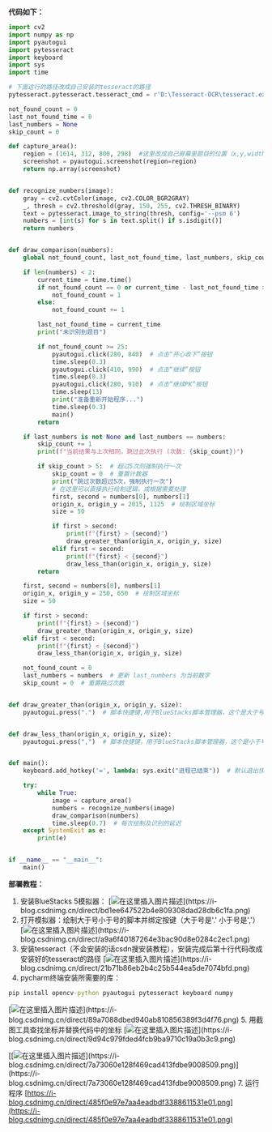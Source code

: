 **代码如下：**
~~~python
import cv2
import numpy as np
import pyautogui
import pytesseract
import keyboard
import sys
import time

# 下面这行的路径改成自己安装的tesseract的路径
pytesseract.pytesseract.tesseract_cmd = r'D:\Tesseract-OCR\tesseract.exe'

not_found_count = 0
last_not_found_time = 0
last_numbers = None  
skip_count = 0  

def capture_area():
    region = (1614, 312, 800, 298)  #这里改成自己屏幕里题目的位置（x,y,width,height）
    screenshot = pyautogui.screenshot(region=region)
    return np.array(screenshot)


def recognize_numbers(image):
    gray = cv2.cvtColor(image, cv2.COLOR_BGR2GRAY)
    _, thresh = cv2.threshold(gray, 150, 255, cv2.THRESH_BINARY)
    text = pytesseract.image_to_string(thresh, config='--psm 6')
    numbers = [int(s) for s in text.split() if s.isdigit()]
    return numbers


def draw_comparison(numbers):
    global not_found_count, last_not_found_time, last_numbers, skip_count

    if len(numbers) < 2:
        current_time = time.time()
        if not_found_count == 0 or current_time - last_not_found_time > 1:
            not_found_count = 1
        else:
            not_found_count += 1

        last_not_found_time = current_time
        print("未识别到题目")

        if not_found_count >= 25:
            pyautogui.click(280, 840)  # 点击“开心收下”按钮
            time.sleep(0.3)
            pyautogui.click(410, 990)  # 点击“继续”按钮
            time.sleep(0.3)
            pyautogui.click(280, 910)  # 点击“继续PK”按钮
            time.sleep(13)
            print("准备重新开始程序...")
            time.sleep(0.3)
            main()
        return

    if last_numbers is not None and last_numbers == numbers:
        skip_count += 1
        print(f"当前结果与上次相同，跳过此次执行 (次数: {skip_count})")

        if skip_count > 5:  # 超过5次则强制执行一次
            skip_count = 0  # 重置计数器
            print("跳过次数超过5次，强制执行一次")
            # 在这里可以直接执行绘制逻辑，或根据需要处理
            first, second = numbers[0], numbers[1]
            origin_x, origin_y = 2015, 1125  # 绘制区域坐标
            size = 50

            if first > second:
                print(f"{first} > {second}")
                draw_greater_than(origin_x, origin_y, size)
            elif first < second:
                print(f"{first} < {second}")
                draw_less_than(origin_x, origin_y, size)
        return

    first, second = numbers[0], numbers[1]
    origin_x, origin_y = 250, 650  # 绘制区域坐标
    size = 50

    if first > second:
        print(f"{first} > {second}")
        draw_greater_than(origin_x, origin_y, size)
    elif first < second:
        print(f"{first} < {second}")
        draw_less_than(origin_x, origin_y, size)

    not_found_count = 0
    last_numbers = numbers  # 更新 last_numbers 为当前数字
    skip_count = 0  # 重置跳过次数


def draw_greater_than(origin_x, origin_y, size):
    pyautogui.press(".")  # 脚本快捷键,用于BlueStacks脚本管理器，这个是大于号的


def draw_less_than(origin_x, origin_y, size):
    pyautogui.press(",")  # 脚本快捷键，用于BlueStacks脚本管理器，这个是小于号的


def main():
    keyboard.add_hotkey('=', lambda: sys.exit("进程已结束"))  # 默认退出快捷键是 "="

    try:
        while True:
            image = capture_area()
            numbers = recognize_numbers(image)
            draw_comparison(numbers)
            time.sleep(0.7)  # 每次绘制及识别的延迟
    except SystemExit as e:
        print(e)


if __name__ == "__main__":
    main()
~~~
**部署教程：**
1. 安装BlueStacks 5模拟器：
[![在这里插入图片描述]([https://i-blog.csdnimg.cn/direct/bd1ee647522b4e809308dad28db6c1fa.png](https://i-blog.csdnimg.cn/direct/bd1ee647522b4e809308dad28db6c1fa.png))](https://i-blog.csdnimg.cn/direct/bd1ee647522b4e809308dad28db6c1fa.png)
2. 打开模拟器：绘制大于号小于号的脚本并绑定按键（大于号是'.' 小于号是','）
[![在这里插入图片描述]([https://i-blog.csdnimg.cn/direct/a9a6f40187264e3bac90d8e0284c2ec1.png](https://i-blog.csdnimg.cn/direct/a9a6f40187264e3bac90d8e0284c2ec1.png))](https://i-blog.csdnimg.cn/direct/a9a6f40187264e3bac90d8e0284c2ec1.png)
3. 安装tesseract（不会安装的话csdn搜安装教程），安装完成后第十行代码改成安装好的tesseract的路径
[![在这里插入图片描述]([https://i-blog.csdnimg.cn/direct/21b71b86eb2b4c25b544ea5de7074bfd.png](https://i-blog.csdnimg.cn/direct/21b71b86eb2b4c25b544ea5de7074bfd.png))](https://i-blog.csdnimg.cn/direct/21b71b86eb2b4c25b544ea5de7074bfd.png)
4. pycharm终端安装所需要的库：
~~~cmd
pip install opencv-python pyautogui pytesseract keyboard numpy
~~~
[![在这里插入图片描述]([https://i-blog.csdnimg.cn/direct/89a7088dbed940ab810856389f3d4f76.png](https://i-blog.csdnimg.cn/direct/89a7088dbed940ab810856389f3d4f76.png))](https://i-blog.csdnimg.cn/direct/89a7088dbed940ab810856389f3d4f76.png)
5. 用截图工具查找坐标并替换代码中的坐标
[![在这里插入图片描述]([https://i-blog.csdnimg.cn/direct/9d94c979fded4fcb9ba9710c19a0b3c9.png](https://i-blog.csdnimg.cn/direct/9d94c979fded4fcb9ba9710c19a0b3c9.png))](https://i-blog.csdnimg.cn/direct/9d94c979fded4fcb9ba9710c19a0b3c9.png)

[[![在这里插入图片描述]([https://i-blog.csdnimg.cn/direct/7a73060e128f469cad413fdbe9008509.png](https://i-blog.csdnimg.cn/direct/7a73060e128f469cad413fdbe9008509.png))](https://i-blog.csdnimg.cn/direct/7a73060e128f469cad413fdbe9008509.png)](https://i-blog.csdnimg.cn/direct/7a73060e128f469cad413fdbe9008509.png)
7. 运行程序
[https://i-blog.csdnimg.cn/direct/485f0e97e7aa4eadbdf3388611531e01.png](https://i-blog.csdnimg.cn/direct/485f0e97e7aa4eadbdf3388611531e01.png)

